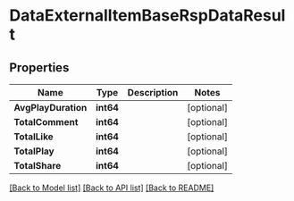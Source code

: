 # DataExternalItemBaseRspDataResult

## Properties

Name | Type | Description | Notes
------------ | ------------- | ------------- | -------------
**AvgPlayDuration** | **int64** |  | [optional] 
**TotalComment** | **int64** |  | [optional] 
**TotalLike** | **int64** |  | [optional] 
**TotalPlay** | **int64** |  | [optional] 
**TotalShare** | **int64** |  | [optional] 

[[Back to Model list]](../README.md#documentation-for-models) [[Back to API list]](../README.md#documentation-for-api-endpoints) [[Back to README]](../README.md)


